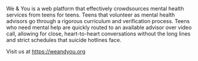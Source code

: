 We & You is a web platform that effectively crowdsources mental health services from teens for teens. Teens that volunteer as mental health advisors go through a rigorous curriculum and verification process. Teens who need mental help are quickly routed to an available advisor over video call, allowing for close, heart-to-heart conversations without the long lines and strict schedules that suicide hotlines face.

Visit us at https://weandyou.org
